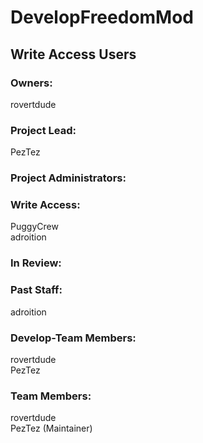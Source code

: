 # DevelopFreedomMod #  
## Write Access Users ##  
### Owners: ###  
rovertdude  

### Project Lead: ###
PezTez  

### Project Administrators: ###

### Write Access: ###  
PuggyCrew  
adroition  

### In Review: ###

### Past Staff: ###
adroition  

### Develop-Team Members: ###
rovertdude  
PezTez  

### Team Members: ###
rovertdude  
PezTez (Maintainer)  
